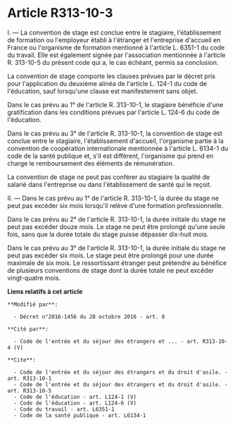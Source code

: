 # Article R313-10-3

I. ― La convention de stage est conclue entre le stagiaire, l'établissement de formation ou l'employeur établi à l'étranger
et l'entreprise d'accueil en France ou l'organisme de formation mentionné à l'article L. 6351-1 du code du travail. Elle est
également signée par l'association mentionnée à l'article R. 313-10-5 du présent code qui a, le cas échéant, permis sa
conclusion. 

La convention de stage comporte les clauses prévues par le décret pris pour l'application du deuxième alinéa de l'article L.
124-1 du code de l'éducation, sauf lorsqu'une clause est manifestement sans objet. 

Dans le cas prévu au 1° de l'article R. 313-10-1, le stagiaire bénéficie d'une gratification dans les conditions prévues par
l'article L. 124-6 du code de l'éducation. 

Dans le cas prévu au 3° de l'article R. 313-10-1, la convention de stage est conclue entre le stagiaire, l'établissement
d'accueil, l'organisme partie à la convention de coopération internationale mentionnée à l'article L. 6134-1 du code de la
santé publique et, s'il est différent, l'organisme qui prend en charge le remboursement des éléments de rémunération. 

La convention de stage ne peut pas conférer au stagiaire la qualité de salarié dans l'entreprise ou dans l'établissement de
santé qui le reçoit. 

II. ― Dans le cas prévu au 1° de l'article R. 313-10-1, la durée du stage ne peut pas excéder six mois lorsqu'il relève d'une
formation professionnelle. 

Dans le cas prévu au 2° de l'article R. 313-10-1, la durée initiale du stage ne peut pas excéder douze mois. Le stage ne peut
être prolongé qu'une seule fois, sans que la durée totale du stage puisse dépasser dix-huit mois. 

Dans le cas prévu au 3° de l'article R. 313-10-1, la durée initiale du stage ne peut pas excéder six mois. Le stage peut être
prolongé pour une durée maximale de six mois. Le ressortissant étranger peut prétendre au bénéfice de plusieurs conventions
de stage dont la durée totale ne peut excéder vingt-quatre mois.

**Liens relatifs à cet article**

	**Modifié par**:

	  - Décret n°2016-1456 du 28 octobre 2016 - art. 8

	**Cité par**:

	  - Code de l'entrée et du séjour des étrangers et ... - art. R313-10-4 (V)

	**Cite**:

	  - Code de l'entrée et du séjour des étrangers et du droit d'asile. - art. R313-10-1
	  - Code de l'entrée et du séjour des étrangers et du droit d'asile. - art. R313-10-5
	  - Code de l'éducation - art. L124-1 (V)
	  - Code de l'éducation - art. L124-6 (V)
	  - Code du travail - art. L6351-1
	  - Code de la santé publique - art. L6134-1
